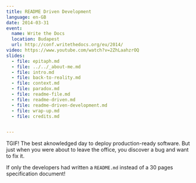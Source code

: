 ```yaml
---
title: README Driven Development
language: en-GB
date: 2014-03-31
event:
  name: Write the Docs
  location: Budapest
  url: http://conf.writethedocs.org/eu/2014/
video: https://www.youtube.com/watch?v=2ZhLaahzrOQ
slides:
  - file: epitaph.md
  - file: ../../_about-me.md
  - file: intro.md
  - file: back-to-reality.md
  - file: context.md
  - file: paradox.md
  - file: readme-file.md
  - file: readme-driven.md
  - file: readme-driven-development.md
  - file: wrap-up.md
  - file: credits.md


---
```


TGIF! The best aknowledged day to deploy production-ready software. But just when you were about to leave the office,
you discover a bug and want to fix it.

If only the developers had written a `README.md` instead of a 30 pages specification document!
